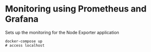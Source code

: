 # Monitoring using Prometheus and Grafana
Sets up the monitoring for the Node Exporter application

```shell script
docker-compose up
# access localhost
```